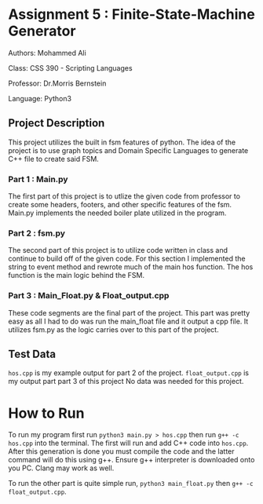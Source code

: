 # Assignment 5 : Finite-State-Machine Generator

Authors: Mohammed Ali

Class: CSS 390 - Scripting Languages

Professor: Dr.Morris Bernstein

Language: Python3 

## Project Description

This project utilizes the built in fsm features of python. The idea of the project is to use graph topics and Domain Specific Languages to generate C++ file to create said FSM. 

### Part 1 : Main.py
The first part of this project is to utlize the given code from professor to create some headers, footers, and other specific features of the fsm. Main.py implements the needed boiler plate utilized in the program.

### Part 2 : fsm.py
The second part of this project is to utilize code written in class and continue to build off of the given code. For this section I implemented the string to event method and rewrote much of the main hos function. The hos function is the main logic behind the FSM. 

### Part 3 : Main_Float.py & Float_output.cpp
These code segments are the final part of the project. This part was pretty easy as all I had to do was run the main_float file and it output a cpp file. It utilizes fsm.py as the logic carries over to this part of the project. 

## Test Data

`hos.cpp` is my example output for part 2 of the project. `float_output.cpp` is my output part part 3 of this project No data was needed for this project.

# How to Run 

To run my program first run `python3 main.py > hos.cpp` then run `g++ -c hos.cpp` into the terminal. The first will run and add C++ code into `hos.cpp`. After this generation is done you must compile the code and the latter command will do this using g++. Ensure g++ interpreter is downloaded onto you PC. Clang may work as well.

To run the other part is quite simple run, `python3 main_float.py` then `g++ -c float_output.cpp`.